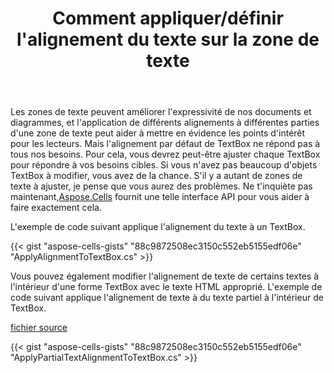 ﻿---
title: Comment appliquer/définir l'alignement du texte sur la zone de texte
linktitle: Appliquer/Définir l'alignement du texte sur la zone de texte
type: docs
weight: 20
url: /fr/net/applying-text-alignment-to-partial-text-inside-the-textbox/
description: Comment appliquer/définir l'alignement du texte sur la zone de texte dans Aspose.cells.
keywords: apply/set alignment TextBox Worksheet Excel Aspose
---
Les zones de texte peuvent améliorer l'expressivité de nos documents et diagrammes, et l'application de différents alignements à différentes parties d'une zone de texte peut aider à mettre en évidence les points d'intérêt pour les lecteurs. Mais l'alignement par défaut de TextBox ne répond pas à tous nos besoins. Pour cela, vous devrez peut-être ajuster chaque TextBox pour répondre à vos besoins cibles. Si vous n'avez pas beaucoup d'objets TextBox à modifier, vous avez de la chance. S'il y a autant de zones de texte à ajuster, je pense que vous aurez des problèmes. Ne t'inquiète pas maintenant,[Aspose.Cells](https://products.aspose.com/cells/) fournit une telle interface API pour vous aider à faire exactement cela.

L'exemple de code suivant applique l'alignement du texte à un TextBox.

{{< gist "aspose-cells-gists" "88c9872508ec3150c552eb5155edf06e" "ApplyAlignmentToTextBox.cs" >}}

Vous pouvez également modifier l'alignement de texte de certains textes à l'intérieur d'une forme TextBox avec le texte HTML approprié. L'exemple de code suivant applique l'alignement de texte à du texte partiel à l'intérieur de TextBox.

[fichier source](SampleTextboxExcel2016.xlsx)

{{< gist "aspose-cells-gists" "88c9872508ec3150c552eb5155edf06e" "ApplyPartialTextAlignmentToTextBox.cs" >}}
